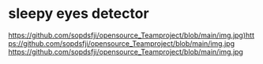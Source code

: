 # sleepy eyes detector
[
https://github.com/sopdsfji/opensource_Teamproject/blob/main/img.jpg)https://github.com/sopdsfji/opensource_Teamproject/blob/main/img.jpg
](https://github.com/sopdsfji/opensource_Teamproject/blob/main/img.jpg)https://github.com/sopdsfji/opensource_Teamproject/blob/main/img.jpg
